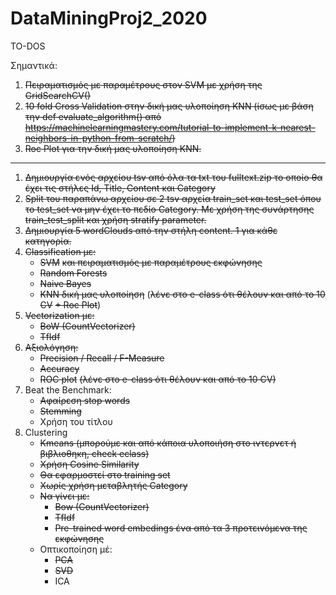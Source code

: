 # DataMiningProj2_2020

TO-DOS

Σημαντικά:
1. ~~Πειραματισμός με παραμέτρους στον SVM με χρήση της GridSearchCV()~~
2. ~~10 fold Cross Validation στην δική μας υλοποίηση KNN (ίσως με βάση την def evaluate_algorithm() από
 https://machinelearningmastery.com/tutorial-to-implement-k-nearest-neighbors-in-python-from-scratch/)~~
3. ~~Roc Plot για την δική μας υλοποίηση KNN.~~
------------------------
1. ~~Δημιουργία ενός αρχείου tsv από όλα τα txt του fulltext.zip το οποίο θα έχει τις στήλες Id, Title, Content και Category~~
1. ~~Split του παραπάνω αρχείου σε 2 tsv αρχεία train_set και test_set όπου το test_set να μην έχει το πεδίο Category. Με χρήση της συνάρτησης train_test_split και χρήση stratify parameter.~~
1. ~~Δημιουργία 5 wordClouds από την στήλη content. 1 για κάθε κατηγορία.~~
1. ~~Classification με:~~
    - ~~SVM~~ ~~και πειραματισμός με παραμέτρους εκφώνησης~~
    - ~~Random Forests~~
    - ~~Naive Bayes~~
    - ~~KNN δική μας υλοποίηση~~ (~~λένε στο e-class ότι θέλουν και από το 10 CV~~ ~~+ Roc Plot~~)
1. ~~Vectorization με:~~
    - ~~BoW (CountVectorizer)~~
    - ~~TfIdf~~
1. ~~Αξιολόγηση:~~
    - ~~Precision / Recall / F-Measure~~
    - ~~Accuracy~~
    - ~~ROC plot~~ ~~(λένε στο e-class ότι θέλουν και από το 10 CV)~~
1. Beat the Benchmark:
    - ~~Αφαίρεση stop words~~
    - ~~Stemming~~
    - Χρήση του τίτλου
1. Clustering
    - ~~Kmeans (μπορούμε και από κάποια υλοποιήση στο ιντερνετ ή βιβλιοθηκη, check eclass)~~
    - ~~Χρήση Cosine Similarity~~
    - ~~Θα εφαρμοστεί στο training set~~
    - ~~Χωρίς χρήση μεταβλητής Category~~
    - ~~Να γίνει με:~~
        - ~~Bow (CountVectorizer)~~
        - ~~TfIdf~~
        - ~~Pre-trained word embedings ένα από τα 3 προτεινόμενα της εκφώνησης~~
    - Οπτικοποίηση μέ:
        - ~~PCA~~
        - ~~SVD~~
        - ICA